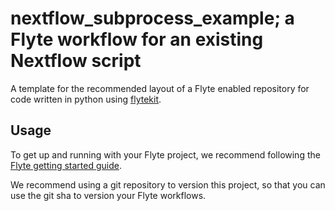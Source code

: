 # nextflow_subprocess_example; a Flyte workflow for an existing Nextflow script

A template for the recommended layout of a Flyte enabled repository for code written in python using [flytekit](https://docs.flyte.org/projects/flytekit/en/latest/).

## Usage

To get up and running with your Flyte project, we recommend following the
[Flyte getting started guide](https://docs.flyte.org/en/latest/getting_started.html).

We recommend using a git repository to version this project, so that you can
use the git sha to version your Flyte workflows.
